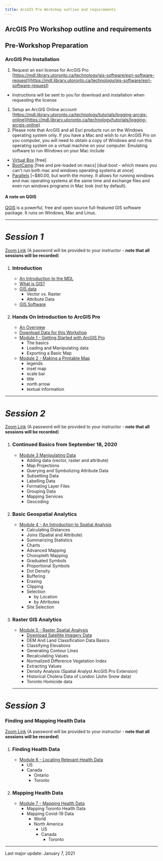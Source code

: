 ```yaml
---
title: ArcGIS Pro Workshop outline and requirements 
---
```


## ArcGIS Pro Workshop outline and requirements 


## Pre-Workshop Preparation

### ArcGIS Pro Installation

1. Request an esri license for ArcGIS Pro [https://mdl.library.utoronto.ca/technology/gis-software/esri-software-request](https://mdl.library.utoronto.ca/technology/gis-software/esri-software-request)
* Instructions will be sent to you for download and installation when requesting the license
1. Setup an ArcGIS Online account [https://mdl.library.utoronto.ca/technology/tutorials/logging-arcgis-online](https://mdl.library.utoronto.ca/technology/tutorials/logging-arcgis-online)
1. Please note that ArcGIS and all Esri products run on the Windows operating system only. If you have a Mac and wish to run ArcGIS Pro on you computer, you will need to obtain a copy of Windows and run this operating system on a virtual machine on your computer. Emulating software to run Windows on your Mac include 
* [Virtual Box](https://www.oracle.com/virtualization/virtualbox/) [free]
* [BootCamp](https://support.apple.com/en-ca/boot-camp) [free and pre-loaded on macs] [dual boot - which means you can't run both mac and windows operating systems at once]
* [Parallels](https://www.parallels.com/) [~$80.00, but worth the money. It allows for running windows and mac operating systems at the same time and exchange files and even run windows programs in Mac look (not by default).

#### A note on QGIS

[QGIS](http://qgis.com) is a powerful, free and open source full-featured GIS software package. It runs on Windows, Mac and Linux. 

---

# *Session 1*
[Zoom Link]()
(A password will be provided to your instructor - **note that all sessions will be recorded**)


1. ### Introduction

	- [An Introduction to the MDL](https://maps.library.utoronto.ca/workshops/ArcGISProWorkshop/2020/04%20MDL%20(2020).pdf)
	- [What is GIS?](https://maps.library.utoronto.ca/workshops/ArcGISProWorkshop/2020/01%20-%20What%20is%20GIS_%20(2020).pdf)
	- [GIS data](https://maps.library.utoronto.ca/workshops/ArcGISProWorkshop/2020/02%20-%20GIS%20Data%20(2020).pdf)
		- Vector vs. Raster
		- Attribute Data
	- [GIS Software](https://maps.library.utoronto.ca/workshops/ArcGISProWorkshop/2020/03%20-%20GIS%20Software%20(2020).pdf)

1. ### Hands On Introduction to ArcGIS Pro

	- [An Overview](https://maps.library.utoronto.ca/workshops/ArcGISProWorkshop/2020/04%20-%20ArcGIS%20Pro%20Modules%20Overview%20(2020).pdf)
	- [Download Data for this Workshop](https://maps.library.utoronto.ca/workshops/ArcGISProWorkshop/2020/ArcGISProWorkshop2020.zip)
	- [Module 1 - Getting Started with ArcGIS Pro](https://maps.library.utoronto.ca/workshops/ArcGISProWorkshop/2020/05%20-%20ArcGIS%20pro%20Module%201%20-%20A%20Tour%20of%20ArcGIS%20Pro%20(2020).pdf)
		- The basics
		- Loading and Manipulating data
		- Exporting a Basic Map
	- [Module 2 - Making a Printable Map](https://maps.library.utoronto.ca/workshops/ArcGISProWorkshop/2020/06%20-%20ArcGIS%20Pro%20Module%202%20-%20Making%20a%20Map%20(2020).pdf) 
		- legends
		- inset map
		- scale bar
		- title
		- north arrow
		- textual information

---

# *Session 2*

[Zoom Link](https://us02web.zoom.us/j/85809149821?pwd=aEtSQnMwaDR3bFBJeHpiVWNGYUxRQT09)
(A password will be provided to your instructor - **note that all sessions will be recorded**)

1. ### Continued Basics from September 18, 2020

	- [Module 3 Manipulating Data](https://maps.library.utoronto.ca/workshops/ArcGISProWorkshop/2020/07%20-%20ArcGIS%20Pro%20Module%203%20-%20Loading%20and%20Manipulating%20Data%20(2020).pdf)
		- Adding data (vector, raster and attribute)
		- Map Projections
		- Querying and Symbolizing Attribute Data
		- Subsetting Data
		- Labelling Data
		- Formating Layer Files
		- Grouping Data
		- Mapping Services
		- Geocoding


1. ### Basic Geospatial Analytics

	- [Module 4 - An Introduction to Spatial Analysis](https://maps.library.utoronto.ca/workshops/ArcGISProWorkshop/2020/08%20-%20ArcGIS%20Pro%20Module%204%20-%20Analysis%20Tools%20(2020).pdf)
		- Calculating Distances
		- Joins (Spatial and Attribute)
		- Summarizing Statistics
		- Charts
		- Advanced Mapping
		- Choropleth Mapping
		- Graduated Symbols
		- Proportional Symbols
		- Dot Density
		- Buffering
		- Erasing
		- Clipping
		- Selection 
			- by Location
			- by Attributes
		- Site Selection
1. ### Raster GIS Analytics
	- [Module 5 - Raster Spatial Analysis](https://maps.library.utoronto.ca/workshops/ArcGISProWorkshop/2020/09%20-%20ArcGIS%20Pro%20Module%205%20-%20Working%20with%20Raster%20Data%20(2020).pdf)
		- [Download Satellite Imagery Data](https://maps.library.utoronto.ca/workshops/ArcGISProWorkshop/2020/landsat8.tar)
		- DEM And Land Classification Data Basics
		- Classifying Elevations
		- Generating Contour Lines
		- Recalculating Values
		- Normalized Difference Vegetation Index
		- Extracting Values
		- Density Analysis (Spatial Analyst ArcGIS Pro Extension)
		- Historical Cholera Data of London (John Snow data)
		- Toronto Homicide data

	---

# *Session 3*

### Finding and Mapping Health Data

[Zoom Link](https://us02web.zoom.us/j/85809149821?pwd=aEtSQnMwaDR3bFBJeHpiVWNGYUxRQT09)
(A password will be provided to your instructor - **note that all sessions will be recorded**)

1. ### Finding Health Data
	- [Module 6 - Locating Relevant Health Data](https://maps.library.utoronto.ca/workshops/FindingGeoData/FindingGeohealthData2020.pdf)
		- US
		- Canada 
		  - Ontario
		  - Toronto

1. ### Mapping Health Data
	- [Module 7 - Mapping Health Data](https://maps.library.utoronto.ca/workshops/ArcGISProWorkshop/2020/10%20-%20ArcGIS%20Pro%20Module%207%20%20-%20Mapping%20Toronto%20Health%20Data%20(covid-19).pdf) 
		- Mapping Toronto Health Data
		- Mapping Covid-19 Data
		  - World 
		  - North America
		    - US
		    - Canada
		      - Toronto

---

Last major update: January 7, 2021 
